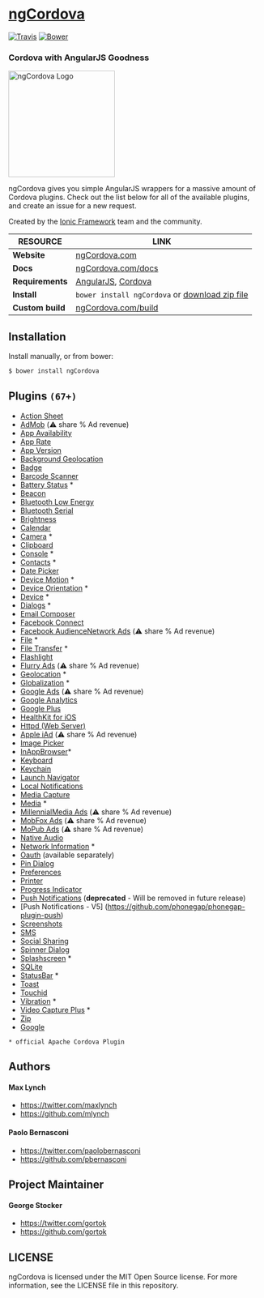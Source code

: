 
[ngCordova](http://ngcordova.com/)
==========

[![Travis](https://img.shields.io/travis/driftyco/ng-cordova.svg?style=flat)](https://travis-ci.org/driftyco/ng-cordova) [![Bower](https://img.shields.io/badge/bower-ngCordova-FFCC2F.svg?style=flat)](http://bower.io/search/?q=ngCordova)

### Cordova with AngularJS Goodness


[<img src="http://ionicframework.com/img/ngcordova-context-logo.png" alt="ngCordova Logo" width="210px" height="210px" />](http://ngcordova.com/)


ngCordova gives you simple AngularJS wrappers for a massive amount of Cordova plugins. Check out the list below for all of the available plugins, and create an issue for a new request.

Created by the [Ionic Framework](http://ionicframework.com/) team and the community.

| RESOURCE | LINK |
|------------|---------|
| **Website** | [ngCordova.com](http://ngcordova.com/) |
| **Docs** | [ngCordova.com/docs](http://ngcordova.com/docs/) |
| **Requirements** | [AngularJS](https://github.com/angular/angular.js),  [Cordova](http://cordova.apache.org/) |
| **Install** | `bower install ngCordova` or [download zip file](https://github.com/driftyco/ng-cordova/archive/master.zip) |
| **Custom build** | [ngCordova.com/build](http://ngcordova.com/build/) |


## Installation

Install manually, or from bower:

```bash
$ bower install ngCordova
```

## Plugins `(67+)`

- [Action Sheet](https://github.com/EddyVerbruggen/cordova-plugin-actionsheet)
- [AdMob](https://github.com/floatinghotpot/cordova-plugin-admob) (:warning: share % Ad revenue)
- [App Availability](https://github.com/ohh2ahh/AppAvailability)
- [App Rate](https://github.com/pushandplay/cordova-plugin-apprate)
- [App Version](https://github.com/whiteoctober/cordova-plugin-app-version)
- [Background Geolocation](https://github.com/christocracy/cordova-plugin-background-geolocation)
- [Badge](https://github.com/katzer/cordova-plugin-badge)
- [Barcode Scanner](https://github.com/wildabeast/BarcodeScanner)
- [Battery Status](https://github.com/apache/cordova-plugin-battery-status) *
- [Beacon](https://github.com/petermetz/cordova-plugin-ibeacon)
- [Bluetooth Low Energy](https://github.com/don/cordova-plugin-ble-central)
- [Bluetooth Serial](https://github.com/don/BluetoothSerial)
- [Brightness](https://github.com/fiscal-cliff/phonegap-plugin-brightness)
- [Calendar](https://github.com/EddyVerbruggen/Calendar-PhoneGap-Plugin)
- [Camera](https://github.com/apache/cordova-plugin-camera) *
- [Clipboard](https://github.com/VersoSolutions/CordovaClipboard)
- [Console](https://github.com/apache/cordova-plugin-console) *
- [Contacts](https://github.com/apache/cordova-plugin-contacts) *
- [Date Picker](https://github.com/VitaliiBlagodir/cordova-plugin-datepicker)
- [Device Motion](https://github.com/apache/cordova-plugin-device-motion) *
- [Device Orientation](https://github.com/apache/cordova-plugin-device-orientation) *
- [Device](https://github.com/apache/cordova-plugin-device) *
- [Dialogs](https://github.com/apache/cordova-plugin-dialogs) *
- [Email Composer](https://github.com/katzer/cordova-plugin-email-composer)
- [Facebook Connect](https://github.com/Wizcorp/phonegap-facebook-plugin)
- [Facebook AudienceNetwork Ads](https://github.com/floatinghotpot/cordova-plugin-facebookads) (:warning: share % Ad revenue)
- [File](https://github.com/apache/cordova-plugin-file) *
- [File Transfer](https://github.com/apache/cordova-plugin-file-transfer) *
- [Flashlight](https://github.com/EddyVerbruggen/Flashlight-PhoneGap-Plugin)
- [Flurry Ads](https://github.com/floatinghotpot/cordova-plugin-flurry) (:warning: share % Ad revenue)
- [Geolocation](https://github.com/apache/cordova-plugin-geolocation) *
- [Globalization](https://github.com/apache/cordova-plugin-globalization) *
- [Google Ads](https://github.com/floatinghotpot/cordova-admob-pro) (:warning: share % Ad revenue)
- [Google Analytics](https://github.com/danwilson/google-analytics-plugin)
- [Google Plus](https://github.com/EddyVerbruggen/cordova-plugin-googleplus)
- [HealthKit for iOS](https://github.com/Telerik-Verified-Plugins/HealthKit)
- [Httpd (Web Server)](https://github.com/floatinghotpot/cordova-httpd)
- [Apple iAd](https://github.com/floatinghotpot/cordova-iad-pro) (:warning: share % Ad revenue)
- [Image Picker](https://github.com/wymsee/cordova-imagePicker)
- [InAppBrowser](https://github.com/apache/cordova-plugin-inappbrowser)*
- [Keyboard](https://github.com/driftyco/ionic-plugin-keyboard)
- [Keychain](https://github.com/shazron/KeychainPlugin)
- [Launch Navigator](https://github.com/dpa99c/phonegap-launch-navigator)
- [Local Notifications](https://github.com/katzer/cordova-plugin-local-notifications/)
- [Media Capture](https://github.com/apache/cordova-plugin-media-capture)
- [Media](https://github.com/apache/cordova-plugin-media) *
- [MillennialMedia Ads](https://github.com/floatinghotpot/cordova-plugin-mmedia) (:warning: share % Ad revenue)
- [MobFox Ads](https://github.com/floatinghotpot/cordova-mobfox-pro) (:warning: share % Ad revenue)
- [MoPub Ads](https://github.com/floatinghotpot/cordova-plugin-mopub) (:warning: share % Ad revenue)
- [Native Audio](https://github.com/SidneyS/cordova-plugin-nativeaudio)
- [Network Information](https://github.com/apache/cordova-plugin-network-information) *
- [Oauth](https://github.com/nraboy/ng-cordova-oauth) (available separately)
- [Pin Dialog](https://github.com/Paldom/PinDialog)
- [Preferences](https://github.com/apla/me.apla.cordova.app-preferences)
- [Printer](https://github.com/katzer/cordova-plugin-printer)
- [Progress Indicator](https://github.com/pbernasconi/cordova-progressIndicator)
- [Push Notifications](https://github.com/phonegap-build/PushPlugin) (**deprecated** - Will be removed in future release)
- [Push Notifications - V5] (https://github.com/phonegap/phonegap-plugin-push)
- [Screenshots](https://github.com/gitawego/cordova-screenshot)
- [SMS](https://github.com/aharris88/phonegap-sms-plugin)
- [Social Sharing](https://github.com/EddyVerbruggen/SocialSharing-PhoneGap-Plugin)
- [Spinner Dialog](https://github.com/Paldom/SpinnerDialog)
- [Splashscreen](https://github.com/apache/cordova-plugin-splashscreen) *
- [SQLite](https://github.com/litehelpers/Cordova-sqlite-storage)
- [StatusBar](https://github.com/apache/cordova-plugin-statusbar) *
- [Toast](https://github.com/EddyVerbruggen/Toast-PhoneGap-Plugin)
- [Touchid](https://github.com/leecrossley/cordova-plugin-touchid)
- [Vibration](https://github.com/apache/cordova-plugin-vibration) *
- [Video Capture Plus](https://github.com/EddyVerbruggen/VideoCapturePlus-PhoneGap-Plugin) *
- [Zip](https://github.com/MobileChromeApps/cordova-plugin-zip)
- [Google](https://github.com/EddyVerbruggen/cordova-plugin-googleplus)

`* official Apache Cordova Plugin`

## Authors

#### Max Lynch

- https://twitter.com/maxlynch
- https://github.com/mlynch

#### Paolo Bernasconi

- https://twitter.com/paolobernasconi
- https://github.com/pbernasconi

## Project Maintainer

#### George Stocker
 - https://twitter.com/gortok
 - https://github.com/gortok


## LICENSE

ngCordova is licensed under the MIT Open Source license. For more information, see the LICENSE file in this repository.
